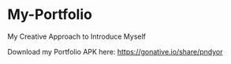 # My-Portfolio
My Creative Approach to Introduce Myself

Download my Portfolio APK here:
https://gonative.io/share/pndyor
